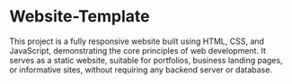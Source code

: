 # Website-Template
This project is a fully responsive website built using HTML, CSS, and JavaScript, demonstrating the core principles of web development. It serves as a static website, suitable for portfolios, business landing pages, or informative sites, without requiring any backend server or database.

